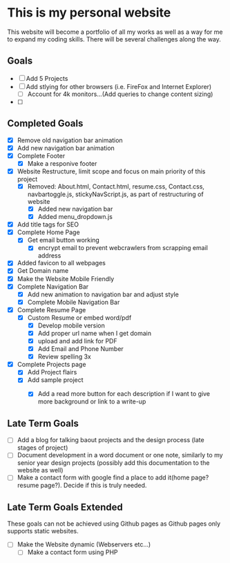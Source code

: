 # **This is my personal website**
This website will become a portfolio of all my works as well as a way for me to expand my coding skills. There will be several challenges along the way. 

## **Goals**
- [ ] Add 5 Projects
- [ ] Add stlying for other browsers (i.e. FireFox and Internet Explorer)
	- [ ] Account for 4k monitors...(Add queries to change content sizing)
- [ ]

## **Completed Goals**
- [x] Remove old navigation bar animation
- [x] Add new navigation bar animation
- [X] Complete Footer
	- [x] Make a responive footer
- [X] Website Restructure, limit scope and focus on main priority of this project
	- [X] Removed: About.html, Contact.html, resume.css, Contact.css, navbartoggle.js, stickyNavScript.js, as part of restructuring of website
		- [X] Added new navigation bar
		- [X] Added menu_dropdown.js
- [X] Add title tags for SEO
- [X] Complete Home Page
	- [X] Get email button working 
		- [X] encrypt email to prevent webcrawlers from scrapping email address
- [X] Added favicon to all webpages
- [X] Get Domain name
- [X] Make the Website Mobile Friendly
- [X] Complete Navigation Bar
	- [X] Add new animation to navigation bar and adjust style
	- [X] Complete Mobile Navigation Bar
- [X] Complete Resume Page
	- [X] Custom Resume or embed word/pdf
		- [X] Develop mobile version
		- [X] Add proper url name when I get domain
		- [X] upload and add link for PDF
		- [X] Add Email and Phone Number
		- [X] Review spelling 3x
- [X] Complete Projects page
	- [X] Add Project flairs 
	- [X] Add sample project
		- [X] Add a read more button for each description if I want to give more background or link to a write-up



## **Late Term Goals**
- [ ] Add a blog for talking baout projects and the design process (late stages of project)
- [ ] Document development in a word document or one note, similarly to my senior year design projects (possibly add this documentation to the website as well)
- [ ] Make a contact form with google find a place to add it(home page? resume page?). Decide if this is truly needed.

## **Late Term Goals Extended** 
These goals can not be achieved using Github pages as Github pages only supports static websites.
- [ ] Make the Website dynamic (Webservers etc...)
	- [ ] Make a contact form using PHP
